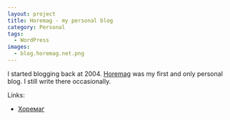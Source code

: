 ```yaml
---
layout: project
title: Horemag - my personal blog
category: Personal
tags:
  - WordPress
images:
  - blog.horemag.net.png
---
```


I started blogging back at 2004. [Horemag](http://blog.horemag.net) was my first and only personal blog. I still write there occasionally.

Links:

* [Хоремаг](http://blog.horemag.net)

